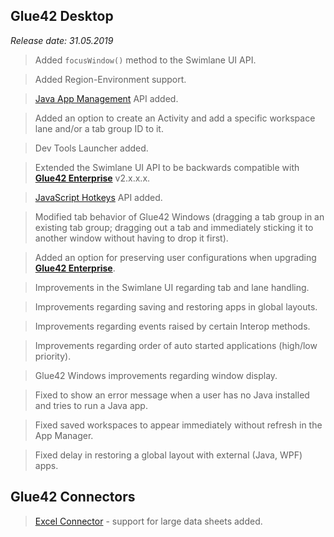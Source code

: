 ## Glue42 Desktop

*Release date: 31.05.2019*

<glue42 name="addClass" class="newFeatures" element="p" text="New Features">

> Added `focusWindow()` method to the Swimlane UI API.

> Added Region-Environment support.

> [Java App Management](../../../glue42-concepts/application-management/java/index.html) API added.

> Added an option to create an Activity and add a specific workspace lane and/or a tab group ID to it.

> Dev Tools Launcher added.

> Extended the Swimlane UI API to be backwards compatible with [**Glue42 Enterprise**](https://glue42.com/enterprise/) v2.x.x.x.

> [JavaScript Hotkeys](../../../glue42-concepts/glue42-platform-features/index.html#hotkeys) API added.

> Modified tab behavior of Glue42 Windows (dragging a tab group in an existing tab group; dragging out a tab and immediately sticking it to another window without having to drop it first).

> Added an option for preserving user configurations when upgrading [**Glue42 Enterprise**](https://glue42.com/enterprise/).

<glue42 name="addClass" class="bugFixes" element="p" text="Improvements and Bug Fixes">

> Improvements in the Swimlane UI regarding tab and lane handling.

> Improvements regarding saving and restoring apps in global layouts.

> Improvements regarding events raised by certain Interop methods.

> Improvements regarding order of auto started applications (high/low priority).

> Glue42 Windows improvements regarding window display.

> Fixed to show an error message when a user has no Java installed and tries to run a Java app.

> Fixed saved workspaces to appear immediately without refresh in the App Manager.

> Fixed delay in restoring a global layout with external (Java, WPF) apps.

## Glue42 Connectors

<glue42 name="addClass" class="newFeatures" element="p" text="New Features">

> [Excel Connector](../../../connectors/ms-office/excel-connector/javascript/index.html) - support for large data sheets added.